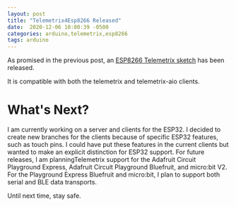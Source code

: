 ```yaml
---
layout: post
title: "Telemetrix4Esp8266 Released"
date:  2020-12-06 10:00:39 -0500
categories: arduino,telemetrix,esp8266
tags: arduino
---
```


As promised in the previous post, an [ESP8266 Telemetrix sketch](https://github.com/MrYsLab/Telemetrix4Esp8266)
has been released.

It is compatible with both the telemetrix and telemetrix-aio clients.

# What's Next?
I am currently working on a server and clients for the ESP32. I decided to create new 
branches for the clients because of specific  ESP32 features, such as touch pins. 
I could have put these features in the current clients but wanted to make an explicit distinction for ESP32 support.
For future releases, I am planningTelemetrix support for the Adafruit Circuit 
Playground Express, Adafruit Circuit Playground Bluefruit, and micro:bit V2. For the 
Playground Express Bluefruit and micro:bit, I plan to support both serial and BLE data transports.

Until next time, stay safe.